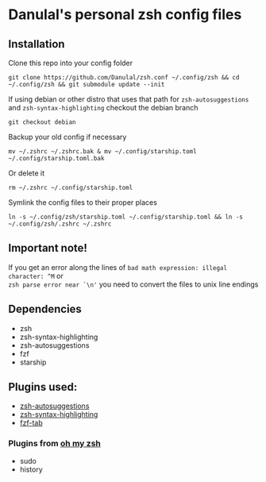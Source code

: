 # Danulal's personal zsh config files
## Installation
Clone this repo into your config folder
```
git clone https://github.com/Danulal/zsh.conf ~/.config/zsh && cd ~/.config/zsh && git submodule update --init
```
If using debian or other distro that uses that path for ```zsh-autosuggestions``` and ```zsh-syntax-highlighting``` checkout the debian branch
```
git checkout debian
```
Backup your old config if necessary
```
mv ~/.zshrc ~/.zshrc.bak & mv ~/.config/starship.toml ~/.config/starship.toml.bak
```
Or delete it
```
rm ~/.zshrc ~/.config/starship.toml
```
Symlink the config files to their proper places
```
ln -s ~/.config/zsh/starship.toml ~/.config/starship.toml && ln -s ~/.config/zsh/.zshrc ~/.zshrc
```

## Important note!
If you get an error along the lines of ```bad math expression: illegal character: ^M``` or\
```zsh parse error near `\n'``` you need to convert the files to unix line endings

## Dependencies
- zsh
- zsh-syntax-highlighting
- zsh-autosuggestions
- fzf
- starship

## Plugins used:
- [zsh-autosuggestions](https://github.com/zsh-users/zsh-autosuggestions)
- [zsh-syntax-highlighting](https://github.com/zsh-users/zsh-syntax-highlighting)
- [fzf-tab](https://github.com/Aloxaf/fzf-tab)

### Plugins from [oh my zsh](https://github.com/ohmyzsh/ohmyzsh/tree/master/plugins)
- sudo
- history
